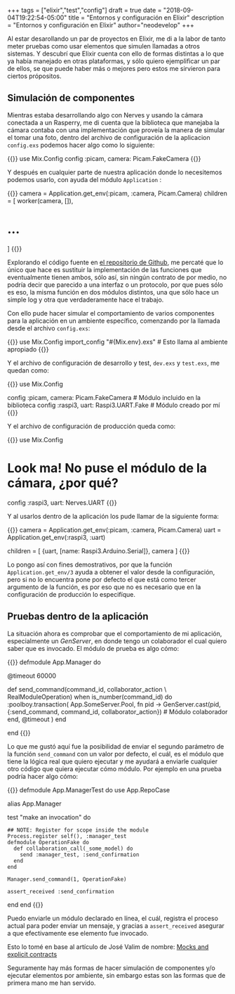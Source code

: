 +++
tags = ["elixir","test","config"]
draft = true
date = "2018-09-04T19:22:54-05:00"
title = "Entornos y configuración en Elixir"
description = "Entornos y configuración en Elixir"
author="neodevelop"
+++

Al estar desarollando un par de proyectos en Elixir, me di a la labor de tanto meter pruebas como usar elementos que simulen llamadas a otros sistemas. Y descubrí que Elixir cuenta con ello de formas distintas a lo que ya había manejado en otras plataformas, y sólo quiero ejemplificar un par de ellos, se que puede haber más o mejores pero estos me sirvieron para ciertos própositos.

## Simulación de componentes

Mientras estaba desarrollando algo con Nerves y usando la cámara conectada a un Rasperry, me di cuenta que la biblioteca que manejaba la cámara contaba con una implementación que proveía la manera de simular el tomar una foto, dentro del archivo de configuración de la aplicacion `config.exs` podemos hacer algo como lo siguiente:

{{<highlight elixir>}}
use Mix.Config
config :picam, camera: Picam.FakeCamera
{{</highlight>}}

Y después en cualquier parte de nuestra aplicación donde lo necesitemos podemos usarlo, con ayuda del módulo `Application` :

{{<highlight elixir>}}
camera = Application.get_env(:picam, :camera, Picam.Camera)
children = [
  worker(camera, []),
  # ...
]
{{</highlight>}}

Explorando el código fuente en [el repositorio de Github](1), me percaté que lo único que hace es sustituir la implementación de las funciones que eventualmente tienen ambos, sólo así, sin ningún contrato de por medio, no podría decir que parecido a una interfaz o un protocolo, por que pues sólo es eso, la misma función en dos módulos distintos, una que sólo hace un simple log y otra que verdaderamente hace el trabajo.

Con ello pude hacer simular el comportamiento de varios componentes para la aplicación en un ambiente específico, comenzando por la llamada desde el archivo `config.exs`:

{{<highlight elixir>}}
use Mix.Config
import_config "#{Mix.env}.exs" # Esto llama al ambiente apropiado
{{</highlight>}}

Y el archivo de configuración de desarrollo y test, `dev.exs` y `test.exs`, me quedan como:

{{<highlight elixir>}}
use Mix.Config

config :picam, camera: Picam.FakeCamera # Módulo incluido en la biblioteca
config :raspi3, uart: Raspi3.UART.Fake # Módulo creado por mí
{{</highlight>}}

Y el archivo de configuración de producción queda como:

{{<highlight elixir>}}
use Mix.Config

# Look ma! No puse el módulo de la cámara, ¿por qué?
config :raspi3, uart: Nerves.UART
{{</highlight>}}

Y al usarlos dentro de la aplicación los pude llamar de la siguiente forma:

{{<highlight elixir>}}
camera = Application.get_env(:picam, :camera, Picam.Camera)
uart = Application.get_env(:raspi3, :uart)

children = [
  {uart, [name: Raspi3.Arduino.Serial]},
  camera
]
{{</highlight>}}

Lo pongo así con fines demostrativos, por que la función `Application.get_env/3` ayuda a obtener el valor desde la configuración, pero si no lo encuentra pone por defecto el que está como tercer argumento de la función, es por eso que no es necesario que en la configuración de producción lo especifíque.

## Pruebas dentro de la aplicación

La situación ahora es comprobar que el comportamiento de mi aplicación, especialmente un *GenServer*, en donde tengo un colaborador el cual quiero saber que es invocado. El módulo de prueba es algo cómo:

{{<highlight elixir>}}
defmodule App.Manager do

  @timeout 60000

  def send_command(command_id, collaborator_action \\ RealModuleOperation) when is_number(command_id) do
    :poolboy.transaction(
      App.SomeServer.Pool,
      fn pid ->
        GenServer.cast(pid, {:send_command, command_id, collaborator_action}) # Módulo colaborador
      end,
      @timeout
    )
  end

end
{{</highlight>}}

Lo que me gustó aquí fue la posibilidad de enviar el segundo parámetro de la función `send_command` con un valor por defecto, el cuál, es el módulo que tiene la lógica real que quiero ejecutar y me ayudará a enviarle cualquier otro código que quiera ejecutar cómo módulo. Por ejemplo en una prueba podría hacer algo cómo:

{{<highlight elixir>}}
defmodule App.ManagerTest do
  use App.RepoCase

  alias App.Manager

  test "make an invocation" do

    ## NOTE: Register for scope inside the module
    Process.register self(), :manager_test
    defmodule OperationFake do
      def collaboration_call(_some_model) do
        send :manager_test, :send_confirmation
      end
    end

    Manager.send_command(1, OperationFake)

    assert_received :send_confirmation
  end
end
{{</highlight>}}

Puedo enviarle un módulo declarado en línea, el cuál, registra el proceso actual para poder enviar un mensaje, y gracias a `assert_received` asegurar a que efectivamente ese elemento fue invocado.

Esto lo tomé en base al artículo de José Valim de nombre: [Mocks and explicit contracts][2]

Seguramente hay más formas de hacer simulación de componentes y/o ejecutar elementos por ambiente, sin embargo estas son las formas que de primera mano me han servido.

[1]: https://github.com/electricshaman/picam
[2]: http://blog.plataformatec.com.br/2015/10/mocks-and-explicit-contracts/